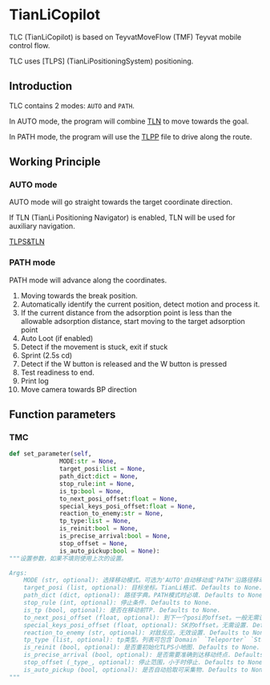 # TianLiCopilot

TLC (TianLiCopilot) is based on TeyvatMoveFlow (TMF) Teyvat mobile control flow.

TLC uses \[TLPS\] (TianLiPositioningSystem) positioning.

## Introduction

TLC contains 2 modes: `AUTO` and `PATH`.

In AUTO mode, the program will combine [TLN](TianLiPositioningSystem) to move towards the goal.

In PATH mode, the program will use the [TLPP](TianLiPositioningPath.md) file to drive along the route.

## Working Principle

### AUTO mode

AUTO mode will go straight towards the target coordinate direction.

If TLN (TianLi Positioning Navigator) is enabled, TLN will be used for auxiliary navigation.

[TLPS&TLN](TianLiPositioningSystem.md)

### PATH mode

PATH mode will advance along the coordinates.

01. Moving towards the break position.
02. Automatically identify the current position, detect motion and process it.
03. If the current distance from the adsorption point is less than the allowable adsorption distance, start moving to the target adsorption point
04. Auto Loot (if enabled)
05. Detect if the movement is stuck, exit if stuck
06. Sprint (2.5s cd)
07. Detect if the W button is released and the W button is pressed
08. Test readiness to end.
09. Print log
10. Move camera towards BP direction

## Function parameters

### TMC

```python
def set_parameter(self,
              MODE:str = None,
              target_posi:list = None,
              path_dict:dict = None,
              stop_rule:int = None,
              is_tp:bool = None,
              to_next_posi_offset:float = None,
              special_keys_posi_offset:float = None,
              reaction_to_enemy:str = None,
              tp_type:list = None,
              is_reinit:bool = None,
              is_precise_arrival:bool = None,
              stop_offset = None,
              is_auto_pickup:bool = None):
"""设置参数，如果不填则使用上次的设置。

Args:
    MODE (str, optional): 选择移动模式。可选为'AUTO'自动移动或'PATH'沿路径移动. Defaults to None.
    target_posi (list, optional): 目标坐标。TianLi格式. Defaults to None.
    path_dict (dict, optional): 路径字典。PATH模式时必填. Defaults to None.
    stop_rule (int, optional): 停止条件. Defaults to None.
    is_tp (bool, optional): 是否在移动前TP. Defaults to None.
    to_next_posi_offset (float, optional): 到下一个posi的offset。一般无需设置. Defaults to None.
    special_keys_posi_offset (float, optional): SK的offset。无需设置. Defaults to None.
    reaction_to_enemy (str, optional): 对敌反应。无效设置. Defaults to None.
    tp_type (list, optional): tp类型。列表可包含`Domain` `Teleporter` `Statue`. Defaults to None.
    is_reinit (bool, optional): 是否重初始化TLPS小地图. Defaults to None.
    is_precise_arrival (bool, optional): 是否需要准确到达移动终点. Defaults to None.
    stop_offset (_type_, optional): 停止范围，小于时停止. Defaults to None.
    is_auto_pickup (bool, optional): 是否自动拾取可采集物. Defaults to None.
"""
```
